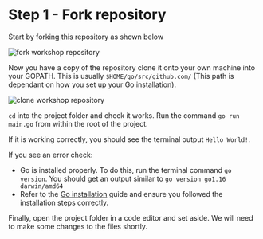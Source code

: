 # Step 1 - Fork repository
Start by forking this repository as shown below

![fork workshop repository](../workshop-assets/images/?.png "Fork Workshop Repository")

Now you have a copy of the repository clone it onto your own machine into your GOPATH. This is usually `$HOME/go/src/github.com/` (This path is dependant on how you set up your Go installation).

![clone workshop repository](../workshop-assets/images/?.png "Clone Workshop Repository")

`cd` into the project folder and check it works. Run the command `go run main.go` from within the root of the project.

If it is working correctly, you should see the terminal output `Hello World!`.

If you see an error check:

- Go is installed properly. To do this, run the terminal command `go version`. You should get an output similar to `go version go1.16 darwin/amd64`
- Refer to the [Go installation](https://golang.org/doc/install) guide and ensure you followed the installation steps correctly.

Finally, open the project folder in a code editor and set aside. We will need to make some changes to the files shortly.